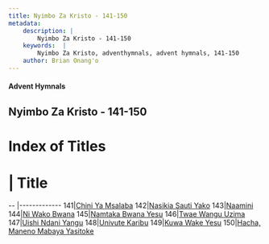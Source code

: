 ```yaml
---
title: Nyimbo Za Kristo - 141-150
metadata:
    description: |
        Nyimbo Za Kristo - 141-150
    keywords:  |
        Nyimbo Za Kristo, adventhymnals, advent hymnals, 141-150
    author: Brian Onang'o
---
```


#### Advent Hymnals
## Nyimbo Za Kristo - 141-150

# Index of Titles
# | Title                        
-- |-------------
141|[Chini Ya Msalaba](/nyimbo-za-kristo/nyimbo-za-kristo/101-200/141-150/Chini-Ya-Msalaba)
142|[Nasikia Sauti Yako](/nyimbo-za-kristo/nyimbo-za-kristo/101-200/141-150/Nasikia-Sauti-Yako)
143|[Naamini](/nyimbo-za-kristo/nyimbo-za-kristo/101-200/141-150/Naamini)
144|[Ni Wako Bwana](/nyimbo-za-kristo/nyimbo-za-kristo/101-200/141-150/Ni-Wako-Bwana)
145|[Namtaka Bwana Yesu](/nyimbo-za-kristo/nyimbo-za-kristo/101-200/141-150/Namtaka-Bwana-Yesu)
146|[Twae Wangu Uzima](/nyimbo-za-kristo/nyimbo-za-kristo/101-200/141-150/Twae-Wangu-Uzima)
147|[Uishi Ndani Yangu](/nyimbo-za-kristo/nyimbo-za-kristo/101-200/141-150/Uishi-Ndani-Yangu)
148|[Univute Karibu](/nyimbo-za-kristo/nyimbo-za-kristo/101-200/141-150/Univute-Karibu)
149|[Kuwa Wake Yesu](/nyimbo-za-kristo/nyimbo-za-kristo/101-200/141-150/Kuwa-Wake-Yesu)
150|[Hacha, Maneno Mabaya Yasitoke](/nyimbo-za-kristo/nyimbo-za-kristo/101-200/141-150/Hacha,-Maneno-Mabaya-Yasitoke)